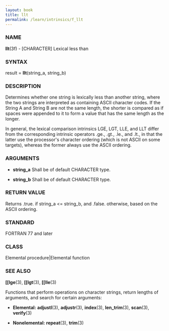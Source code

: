 ```yaml
---
layout: book
title: llt
permalink: /learn/intrinsics/f_llt
---
```

### NAME

**llt**(3f) - \[CHARACTER\] Lexical less than

### SYNTAX

result = **llt**(string\_a, string\_b)

### DESCRIPTION

Determines whether one string is lexically less than another string,
where the two strings are interpreted as containing ASCII character
codes. If the String A and String B are not the same length, the shorter
is compared as if spaces were appended to it to form a value that has
the same length as the longer.

In general, the lexical comparison intrinsics LGE, LGT, LLE, and LLT
differ from the corresponding intrinsic operators .ge., .gt., .le., and
.lt., in that the latter use the processor's character ordering (which
is not ASCII on some targets), whereas the former always use the ASCII
ordering.

### ARGUMENTS

  - **string\_a**
    Shall be of default CHARACTER type.

  - **string\_b**
    Shall be of default CHARACTER type.

### RETURN VALUE

Returns .true. if string\_a \<= string\_b, and .false. otherwise, based
on the ASCII ordering.

### STANDARD

FORTRAN 77 and later

### CLASS

Elemental procedure|Elemental function

### SEE ALSO

**\[\[lge**(3), **\[\[lgt**(3), **\[\[lle**(3)

Functions that perform operations on character strings, return lengths
of arguments, and search for certain arguments:

  - **Elemental:**
    **adjustl**(3), **adjustr**(3), **index**(3), **len\_trim**(3),
    **scan**(3), **verify**(3)

  - **Nonelemental:**
    **repeat**(3), **trim**(3)
